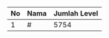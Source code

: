 | No | Nama            | Jumlah Level |
|----|-----------------|--------------|
| 1  | #    |    5754        |
